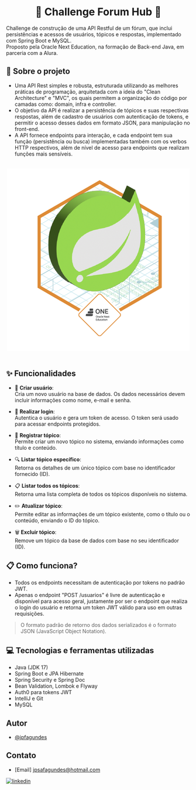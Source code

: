 # <h1 align="center">  📑 Challenge Forum Hub 📑 </h1>
Challenge de construção de uma API Restful de um fórum, que inclui persistências e acessos de usuários, tópicos e respostas, implementado com Spring Boot e MySQL.<br>
Proposto pela Oracle Next Education, na formação de Back-end Java, em parceria com a Alura.


## 🔧 Sobre o projeto
- Uma API Rest simples e robusta, estruturada utilizando as melhores práticas de programação, arquitetada com a ideia do "Clean Architecture" e "MVC", os quais permitem a organização do código por camadas como: domain, infra e controller.
- O objetivo da API é realizar a persistência de tópicos e suas respectivas respostas, além de cadastro de usuários com autenticação de tokens, e permitir o acesso desses dados em formato JSON, para manipulação no front-end.
- A API fornece endpoints para interação, e cada endpoint tem sua função (persistência ou busca) implementadas também com os verbos HTTP respectivos, além de nível de acesso para endpoints que realizam funções mais sensíveis.


<br>
<div align="center">
  <img alt="Badge-Spring" src="Badge-Spring.png">
</div>
<br>


## ✨ Funcionalidades

- 👤 **Criar usuário**:  
  Cria um novo usuário na base de dados. Os dados necessários devem incluir informações como nome, e-mail e senha.

- 🔐 **Realizar login**:  
  Autentica o usuário e gera um token de acesso. O token será usado para acessar endpoints protegidos.

- 📝 **Registrar tópico**:  
  Permite criar um novo tópico no sistema, enviando informações como título e conteúdo.

- 🔍 **Listar tópico específico**:  
  Retorna os detalhes de um único tópico com base no identificador fornecido (ID).

- 📋 **Listar todos os tópicos**:  
  Retorna uma lista completa de todos os tópicos disponíveis no sistema.

- ✏️ **Atualizar tópico**:  
  Permite editar as informações de um tópico existente, como o título ou o conteúdo, enviando o ID do tópico.

- 🗑️ **Excluir tópico**:  
  Remove um tópico da base de dados com base no seu identificador (ID).




## 📋 Como funciona?
- Todos os endpoints necessitam de autenticação por tokens no padrão JWT.
- Apenas o endpoint "POST /usuarios" é livre de autenticação e disponível para acesso geral, justamente por ser o endpoint que realiza o login do usuário e retorna um token JWT válido para uso em outras requisições.
> O formato padrão de retorno dos dados serializados é o formato JSON (JavaScript Object Notation).

## 💻 Tecnologias e ferramentas utilizadas
- Java (JDK 17)
- Spring Boot e JPA Hibernate
- Spring Security e Spring Doc
- Bean Validation, Lombok e Flyway
- Auth0 para tokens JWT
- IntelliJ e Git
- MySQL
## Autor

- [@jpfagundes](https://www.github.com/jpfagundes)

## Contato

- [Email] jpsafagundes@hotmail.com

[![linkedin](https://img.shields.io/badge/linkedin-0A66C2?style=for-the-badge&logo=linkedin&logoColor=white)](https://www.linkedin.com/in/jpfagundes/)
